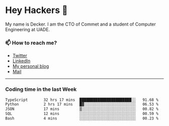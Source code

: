 # Hey Hackers 👋

My name is Decker. I am the CTO of Commet and a student of Computer Engineering at UADE.

### 📫 How to reach me?
- [Twitter](https://x.com/0xDecker) 
- [LinkedIn](https://www.linkedin.com/in/decker-urbano/) 
- [My personal blog](http://decker.sh) 
- [Mail](mailto:me@decker.sh)

---

### Coding time in the last Week

<!--START_SECTION:waka-->

```txt
TypeScript       32 hrs 17 mins  ███████████████████████░░   91.68 %
Python           2 hrs 17 mins   █▓░░░░░░░░░░░░░░░░░░░░░░░   06.53 %
JSON             17 mins         ▒░░░░░░░░░░░░░░░░░░░░░░░░   00.82 %
SQL              12 mins         ░░░░░░░░░░░░░░░░░░░░░░░░░   00.59 %
Bash             4 mins          ░░░░░░░░░░░░░░░░░░░░░░░░░   00.23 %
```

<!--END_SECTION:waka-->
